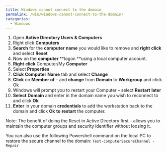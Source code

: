 ```yaml
---
title: Windows cannot connect to the domain
permalink: /win/windows-cannot-connect-to-the-domain/
categories:
  - Windows
---
```

  1. Open **Active Directory Users & Computers**
  2. Right click **Computers**
  3. **Search** for the **computer** **name** you would like to remove and **right** **click** and select **Reset**
  4. Now on the **computer** **logon **using a local computer account.
  5. **Right** **click** Computer/My **Computer**
  6. Select **Properties**
  7. **Click** **Computer** **Name** tab and select **Change**
  8. **Click** on **Member of** &#8211; and **change** from **Domain** to **Workgroup** and click Ok
  9. Windows will prompt you to restart your Computer &#8211; select **Restart** **later**
 10. **Select** **Domain** and enter in the domain name you wish to reconnect to and click **Ok**
 11. **Enter** in your domain **credentials** to add the workstation back to the domain and click **Ok** **to** **restart** the computer.

Note: The benefit of doing the Reset in Active Directory first &#8211; allows you to maintain the computer groups and security identifier without loosing it.

You can also use the following Powershell command on the local PC to restore the secure channel to the domain: `Test-ComputerSecureChannel -Repair`
